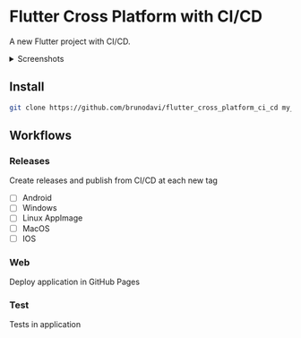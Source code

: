 # Flutter Cross Platform with CI/CD

A new Flutter project with CI/CD.

<details>
  <summary>Screenshots</summary>

<div style="overflow-x: auto; white-space: nowrap;">
  <a href="https://brunodavi.github.io/flutter_cross_platform_ci_cd/">
    <img src="https://github.com/user-attachments/assets/11999f08-700e-4238-919f-2e27a18fc5b1" alt="Desktop Page" height="275px">
    <img src="https://github.com/user-attachments/assets/4d4c8cb6-c059-4515-a6e9-fbaf4606cd9f" alt="Phone Page" height="275px">
  </a>
</div>

</details>

## Install

```bash
git clone https://github.com/brunodavi/flutter_cross_platform_ci_cd my_app
```

## Workflows

### Releases
Create releases and publish from CI/CD at each new tag
- [ ] Android
- [ ] Windows
- [ ] Linux AppImage
- [ ] MacOS
- [ ] IOS

### Web
Deploy application in GitHub Pages

### Test
Tests in application
